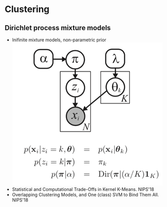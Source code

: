 # Clustering

## Dirichlet process mixture models
- Inifinite mixture models, non-parametric prior\
	<img src="/Basic-ML/images/dirichlet-process.png" alt="drawing" width="600"/>
- Statistical and Computational Trade-Offs in Kernel K-Means. NIPS'18
- Overlapping Clustering Models, and One (class) SVM to Bind Them All. NIPS'18